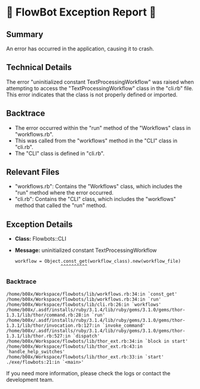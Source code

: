 # 🤖 FlowBot Exception Report 🤖


## Summary
An error has occurred in the application, causing it to crash. 

## Technical Details
The error "uninitialized constant TextProcessingWorkflow" was raised when attempting to access the "TextProcessingWorkflow" class in the "cli.rb" file. This error indicates that the class is not properly defined or imported. 

## Backtrace
- The error occurred within the "run" method of the "Workflows" class in "workflows.rb".
- This was called from the "workflows" method in the "CLI" class in "cli.rb".
- The "CLI" class is defined in "cli.rb".

## Relevant Files
- "workflows.rb": Contains the "Workflows" class, which includes the "run" method where the error occurred.
- "cli.rb": Contains the "CLI" class, which includes the "workflows" method that called the "run" method.


## Exception Details

- **Class:** Flowbots::CLI
- **Message:** uninitialized constant TextProcessingWorkflow

      workflow = Object.const_get(workflow_class).new(workflow_file)
                       ^^^^^^^^^^

### Backtrace

```
/home/b08x/Workspace/flowbots/lib/workflows.rb:34:in `const_get'
/home/b08x/Workspace/flowbots/lib/workflows.rb:34:in `run'
/home/b08x/Workspace/flowbots/lib/cli.rb:26:in `workflows'
/home/b08x/.asdf/installs/ruby/3.1.4/lib/ruby/gems/3.1.0/gems/thor-1.3.1/lib/thor/command.rb:28:in `run'
/home/b08x/.asdf/installs/ruby/3.1.4/lib/ruby/gems/3.1.0/gems/thor-1.3.1/lib/thor/invocation.rb:127:in `invoke_command'
/home/b08x/.asdf/installs/ruby/3.1.4/lib/ruby/gems/3.1.0/gems/thor-1.3.1/lib/thor.rb:527:in `dispatch'
/home/b08x/Workspace/flowbots/lib/thor_ext.rb:34:in `block in start'
/home/b08x/Workspace/flowbots/lib/thor_ext.rb:43:in `handle_help_switches'
/home/b08x/Workspace/flowbots/lib/thor_ext.rb:33:in `start'
./exe/flowbots:21:in `<main>'
```

If you need more information, please check the logs or contact the development team.
